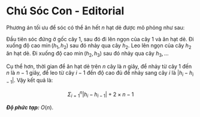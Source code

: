 # Chú Sóc Con - Editorial

Phương án tối ưu để sóc có thể ăn hết $n$ hạt dẻ được mô phỏng như sau:

Đầu tiên sóc đứng ở gốc cây $1,$ sau đó đi lên ngọn của cây $1$ và ăn hạt dẻ. Đi xuống độ cao $\min(h_1, h_2)$ sau đó nhảy qua cây $h_2$. Leo lên ngọn của cây $h_2$ ăn hạt dẻ. Đi xuống độ cao $\min(h_2, h_3)$ sau đó nhảy qua cây $h_3, \dots$

Cụ thể hơn, thời gian để ăn hạt dẻ trên $n$ cây là $n$ giây, để nhảy từ cây $1$ đến $n$ là $n - 1$ giây, để leo từ cây $i - 1$ đến độ cao đủ để nhảy sang cây $i$ là $|h_i - h_{i - 1}|$. Vậy kết quả là:

$$\Sigma^n_{i = 1} |h_i - h_{i - 1}| + 2 \times n - 1$$

***Độ phức tạp:*** $O(n)$.